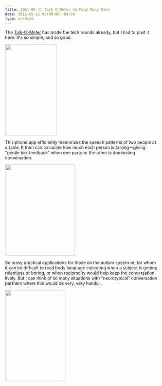 ```yaml
---
title: 2011 06 11 Talk O Meter So Many Many Uses
date: 2011-06-11 00:00:00 -04:00
type: archive
---
```


<p>The <a href="http://www.talk-o-meter.de/e/">Talk-O-Meter</a> has made the tech rounds already, but I had to post it here. It's so simple, and so good.</p>
<p><a href="http://ablersite.files.wordpress.com/2011/06/wortwaage-auf-tisch-h300.jpg"><img class="alignnone size-full wp-image-3677" title="wortwaage-auf-tisch-h300" src="{{ site.baseurl }}/uploads/wortwaage-auf-tisch-h300.jpg" alt="" width="169" height="300" /></a></p>
<p>This phone app efficiently memorizes the speech patterns of two people at a table. It then can calculate how much each person is talking—giving "gentle bio-feedback" when one party or the other is dominating conversation.</p>
<p><a href="http://ablersite.files.wordpress.com/2011/06/wortwaage-auf-tisch2-h300.jpg"><img class="alignnone size-full wp-image-3678" title="wortwaage-auf-tisch2-h300" src="{{ site.baseurl }}/uploads/wortwaage-auf-tisch2-h300.jpg" alt="" width="230" height="300" /></a></p>
<p>So many practical applications for those on the autism spectrum, for whom it can be difficult to read body language indicating when a subject is getting relentless or boring, or when reciprocity would help keep the conversation lively. But I can think of so many situations with "neurotypical" conversation partners where this would be very, very handy...</p>
<p><a href="http://ablersite.files.wordpress.com/2011/06/wortwaage-h300.png"><img class="alignnone size-full wp-image-3680" title="wortwaage-h300" src="{{ site.baseurl }}/uploads/wortwaage-h300.png" alt="" width="200" height="300" /></a></p>
